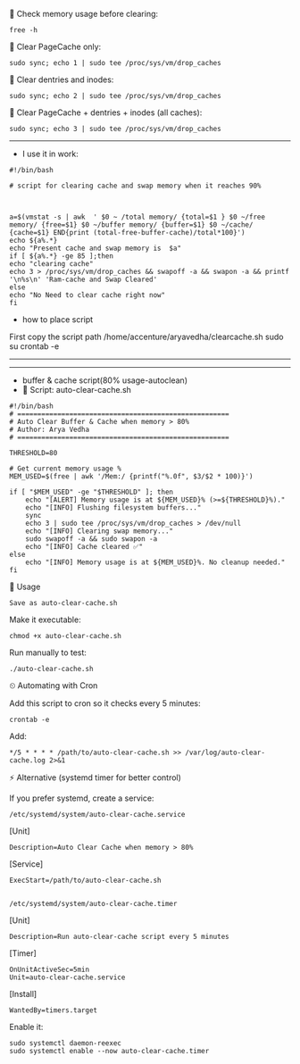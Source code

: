 🔹 Check memory usage before clearing:
```
free -h
```
🔹 Clear PageCache only:
```
sudo sync; echo 1 | sudo tee /proc/sys/vm/drop_caches
```
🔹 Clear dentries and inodes:
```
sudo sync; echo 2 | sudo tee /proc/sys/vm/drop_caches
```

🔹 Clear PageCache + dentries + inodes (all caches):
```
sudo sync; echo 3 | sudo tee /proc/sys/vm/drop_caches
```
---

- I use it in work:
```
#!/bin/bash

# script for clearing cache and swap memory when it reaches 90%

 

a=$(vmstat -s | awk  ' $0 ~ /total memory/ {total=$1 } $0 ~/free memory/ {free=$1} $0 ~/buffer memory/ {buffer=$1} $0 ~/cache/ {cache=$1} END{print (total-free-buffer-cache)/total*100}')
echo ${a%.*}
echo "Present cache and swap memory is  $a"
if [ ${a%.*} -ge 85 ];then
echo "clearing cache"
echo 3 > /proc/sys/vm/drop_caches && swapoff -a && swapon -a && printf '\n%s\n' 'Ram-cache and Swap Cleared'
else
echo "No Need to clear cache right now"
fi
```

- how to place script


First copy the script path
/home/accenture/aryavedha/clearcache.sh
sudo su
crontab -e
* * * * * 
---
- buffer & cache script(80% usage-autoclean)
- 📝 Script: auto-clear-cache.sh
```
#!/bin/bash
# =====================================================
# Auto Clear Buffer & Cache when memory > 80%
# Author: Arya Vedha
# =====================================================

THRESHOLD=80

# Get current memory usage %
MEM_USED=$(free | awk '/Mem:/ {printf("%.0f", $3/$2 * 100)}')

if [ "$MEM_USED" -ge "$THRESHOLD" ]; then
    echo "[ALERT] Memory usage is at ${MEM_USED}% (>=${THRESHOLD}%)."
    echo "[INFO] Flushing filesystem buffers..."
    sync
    echo 3 | sudo tee /proc/sys/vm/drop_caches > /dev/null
    echo "[INFO] Clearing swap memory..."
    sudo swapoff -a && sudo swapon -a
    echo "[INFO] Cache cleared ✅"
else
    echo "[INFO] Memory usage is at ${MEM_USED}%. No cleanup needed."
fi
```

🔧 Usage
```
Save as auto-clear-cache.sh
```
Make it executable:
```
chmod +x auto-clear-cache.sh
```

Run manually to test:
```
./auto-clear-cache.sh
```
⏲ Automating with Cron

Add this script to cron so it checks every 5 minutes:
```
crontab -e
```

Add:
```
*/5 * * * * /path/to/auto-clear-cache.sh >> /var/log/auto-clear-cache.log 2>&1
```
⚡ Alternative (systemd timer for better control)

If you prefer systemd, create a service:
```
/etc/systemd/system/auto-clear-cache.service
```
[Unit]
```
Description=Auto Clear Cache when memory > 80%
```
[Service]
```
ExecStart=/path/to/auto-clear-cache.sh


/etc/systemd/system/auto-clear-cache.timer
```

[Unit]
```
Description=Run auto-clear-cache script every 5 minutes
```

[Timer]
```
OnUnitActiveSec=5min
Unit=auto-clear-cache.service
```

[Install]
```
WantedBy=timers.target
```

Enable it:
```
sudo systemctl daemon-reexec
sudo systemctl enable --now auto-clear-cache.timer
```
